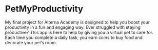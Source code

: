 # PetMyProductivity
My final project for Alterna Academy is designed to help you boost your productivity in a fun and engaging way. Ever struggled with staying productive? This app is here to help by giving you a virtual pet to care for. Each time you complete a daily task, you earn coins to buy food and decorate your pet’s room. 
